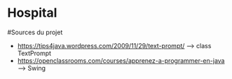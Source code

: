 # Hospital

#Sources du projet

- https://tips4java.wordpress.com/2009/11/29/text-prompt/ --> class TextPrompt
- https://openclassrooms.com/courses/apprenez-a-programmer-en-java --> Swing
